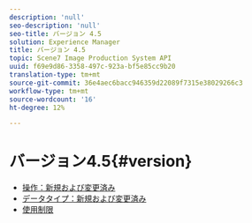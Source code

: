 ```yaml
---
description: 'null'
seo-description: 'null'
seo-title: バージョン 4.5
solution: Experience Manager
title: バージョン 4.5
topic: Scene7 Image Production System API
uuid: f69e9d86-3358-497c-923a-bf5e85cc9b20
translation-type: tm+mt
source-git-commit: 36e4aec6bacc946359d22089f7315e38029266c3
workflow-type: tm+mt
source-wordcount: '16'
ht-degree: 12%

---
```



# バージョン4.5{#version}

* [操作：新規および変更済み](r-4-5-operations.md)
* [データタイプ：新規および変更済み](r-4-5-types.md)
* [使用制限](r-restricted-use.md)
